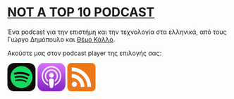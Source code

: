 # [NOT A TOP 10 PODCAST](https://www.notatop10.fm/)

Ένα podcast για την επιστήμη και την τεχνολογία στα ελληνικά, από τους Γιώργο Δημόπουλο και [Θέμο Κάλλο](https://www.timaras.com).

Ακούστε μας στον podcast player της επιλογής σας:



[![Spotify](spotify@2x.png)](https://open.spotify.com/show/43iob5LmctJa54VtuqzFmo)
[![Apple Podcasts](apple_podcasts@2x.png)](https://podcasts.apple.com/podcast/not-a-top-10/id1551089699)
[![RSS](RSS64.png)](https://anchor.fm/s/488c6e30/podcast/rss)
